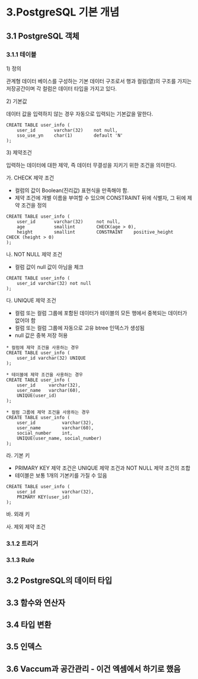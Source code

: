 # 3.PostgreSQL 기본 개념

## 3.1 PostgreSQL 객체

### 3.1.1 테이블

1\) 정의

관계형 데이터 베이스를 구성하는 기본 데이터 구조로서 행과 컬럼\(열\)의 구조를 가지는 저장공간이며 각 컬럼은 데이터 타입을 가지고 있다.

2\) 기본값

데이터 값을 입력하지 않는 경우 자동으로 입력되는 기본값을 말한다.

```
CREATE TABLE user_info (
    user_id       varchar(32)    not null,
    sso_use_yn    char(1)        default 'N'
);
```

3\) 제약조건

입력하는 데이터에 대한 제약, 즉 데이터 무결성을 지키기 위한 조건을 의미한다.

가. CHECK 제약 조건

* 컬럼의 값이 Boolean\(진리값\) 표현식을 만족해야 함.
* 제약 조건에 개별 이름을 부여할 수 있으며 CONSTRAINT 뒤에 식별자, 그 뒤에 제약 조건을 정의

```
CREATE TABLE user_info (
    user_id       varchar(32)     not null,
    age           smallint        CHECK(age > 0),
    height        smallint        CONSTRAINT    positive_height    CHECK (height > 0)
);
```

나. NOT NULL 제약 조건

* 컬럼 값이 null 값이 아님을 체크

```
CREATE TABLE user_info (
    user_id varchar(32) not null
);
```

다. UNIQUE 제약 조건

* 컬럼 또는 컬럼 그룹에 포함된 데이터가 테이블의 모든 행에서 중복되는 데이터가 없어야 함
* 컬럼 또는 컬럼 그룹에 자동으로 고유 btree 인덱스가 생성됨
* null 값은 중복 저장 허용

```
* 컬럼에 제약 조건을 사용하는 경우
CREATE TABLE user_info (
    user_id varchar(32) UNIQUE
);

* 테이블에 제약 조건을 사용하는 경우
CREATE TABLE user_info (
    user_id     varchar(32),
    user_name   varchar(60),
    UNIQUE(user_id)
);

* 컬럼 그룹에 제약 조건을 사용하는 경우
CREATE TABLE user_info (
    user_id          varchar(32),
    user_name        varchar(60),
    social_number    int,
    UNIQUE(user_name, social_number)
);
```

라. 기본 키

* PRIMARY KEY 제약 조건은 UNIQUE 제약 조건과 NOT NULL 제약 조건의 조합
* 테이블은 보통 1개의 기본키를 가질 수 있음

```
CREATE TABLE user_info (
    user_id          varchar(32),
    PRIMARY KEY(user_id)
);
```

바. 외래 키

사. 제외 제약 조건

### 3.1.2 트리거

### 3.1.3 Rule

## 3.2 PostgreSQL의 데이터 타입

## 3.3 함수와 연산자

## 3.4 타입 변환

## 3.5 인덱스

## 3.6 Vaccum과 공간관리 - 이건 엑셈에서 하기로 했음



